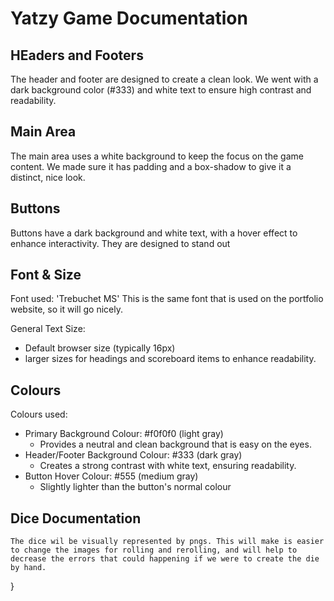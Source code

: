 # Yatzy Game Documentation

## HEaders and Footers 
The header and footer are designed to create a clean look. 
We went with a dark background color (#333) and white text to ensure high contrast and readability.

## Main Area 

The main area uses a white background to keep the focus on the game content.
We made sure it has padding and a box-shadow to give it a distinct, nice look.

## Buttons 

Buttons have a dark background and white text, with a hover effect to enhance interactivity. They are designed to stand out

## Font & Size

Font used: 'Trebuchet MS'
    This is the same font that is used on the portfolio website, so it will go nicely.

General Text Size: 
- Default browser size (typically 16px)
- larger sizes for headings and scoreboard items to enhance readability.

## Colours 

Colours used: 
- Primary Background Colour: #f0f0f0 (light gray)  
    - Provides a neutral and clean background that is easy on the eyes.
- Header/Footer Background Colour: #333 (dark gray) 
    - Creates a strong contrast with white text, ensuring readability.
- Button Hover Colour: #555 (medium gray) 
    - Slightly lighter than the button's normal colour
 

## Dice Documentation

    The dice wil be visually represented by pngs. This will make is easier to change the images for rolling and rerolling, and will help to decrease the errors that could happening if we were to create the die by hand.

}